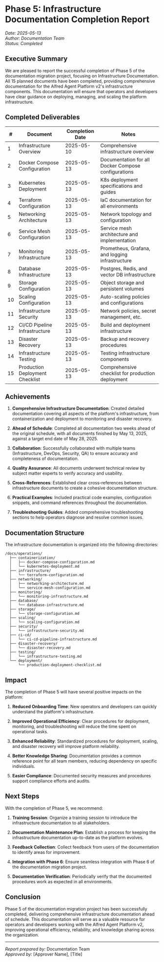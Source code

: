 # Phase 5: Infrastructure Documentation Completion Report

*Date: 2025-05-13*  
*Author: Documentation Team*  
*Status: Completed*

## Executive Summary

We are pleased to report the successful completion of Phase 5 of the documentation migration project, focusing on Infrastructure Documentation. All 15 planned documents have been completed, providing comprehensive documentation for the Alfred Agent Platform v2's infrastructure components. This documentation will ensure that operators and developers have clear guidance on deploying, managing, and scaling the platform infrastructure.

## Completed Deliverables

| # | Document | Completion Date | Notes |
|---|----------|----------------|-------|
| 1 | Infrastructure Overview | 2025-05-10 | Comprehensive infrastructure overview |
| 2 | Docker Compose Configuration | 2025-05-13 | Documentation for all Docker Compose configurations |
| 3 | Kubernetes Deployment | 2025-05-13 | K8s deployment specifications and guides |
| 4 | Terraform Configuration | 2025-05-13 | IaC documentation for all environments |
| 5 | Networking Architecture | 2025-05-13 | Network topology and configuration |
| 6 | Service Mesh Configuration | 2025-05-13 | Service mesh architecture and implementation |
| 7 | Monitoring Infrastructure | 2025-05-13 | Prometheus, Grafana, and logging infrastructure |
| 8 | Database Infrastructure | 2025-05-13 | Postgres, Redis, and vector DB infrastructure |
| 9 | Storage Configuration | 2025-05-13 | Object storage and persistent volumes |
| 10 | Scaling Configuration | 2025-05-13 | Auto-scaling policies and configurations |
| 11 | Infrastructure Security | 2025-05-13 | Network policies, secret management, etc. |
| 12 | CI/CD Pipeline Infrastructure | 2025-05-13 | Build and deployment infrastructure |
| 13 | Disaster Recovery | 2025-05-13 | Backup and recovery procedures |
| 14 | Infrastructure Testing | 2025-05-13 | Testing infrastructure components |
| 15 | Production Deployment Checklist | 2025-05-13 | Comprehensive checklist for production deployment |

## Achievements

1. **Comprehensive Infrastructure Documentation**: Created detailed documentation covering all aspects of the platform's infrastructure, from containerization and deployment to monitoring and disaster recovery.

2. **Ahead of Schedule**: Completed all documentation two weeks ahead of the original schedule, with all documents finished by May 13, 2025, against a target end date of May 28, 2025.

3. **Collaboration**: Successfully collaborated with multiple teams (Infrastructure, DevOps, Security, QA) to ensure accuracy and completeness of documentation.

4. **Quality Assurance**: All documents underwent technical review by subject matter experts to verify accuracy and usability.

5. **Cross-References**: Established clear cross-references between infrastructure documents to create a cohesive documentation structure.

6. **Practical Examples**: Included practical code examples, configuration snippets, and command references throughout the documentation.

7. **Troubleshooting Guides**: Added comprehensive troubleshooting sections to help operators diagnose and resolve common issues.

## Documentation Structure

The infrastructure documentation is organized into the following directories:

```
/docs/operations/
  ├── containerization/
  │   ├── docker-compose-configuration.md
  │   └── kubernetes-deployment.md
  ├── infrastructure/
  │   └── terraform-configuration.md
  ├── networking/
  │   ├── networking-architecture.md
  │   └── service-mesh-configuration.md
  ├── monitoring/
  │   └── monitoring-infrastructure.md
  ├── database/
  │   └── database-infrastructure.md
  ├── storage/
  │   └── storage-configuration.md
  ├── scaling/
  │   └── scaling-configuration.md
  ├── security/
  │   └── infrastructure-security.md
  ├── ci-cd/
  │   └── ci-cd-pipeline-infrastructure.md
  ├── disaster-recovery/
  │   └── disaster-recovery.md
  ├── testing/
  │   └── infrastructure-testing.md
  └── deployment/
      └── production-deployment-checklist.md
```

## Impact

The completion of Phase 5 will have several positive impacts on the platform:

1. **Reduced Onboarding Time**: New operators and developers can quickly understand the platform's infrastructure.

2. **Improved Operational Efficiency**: Clear procedures for deployment, monitoring, and troubleshooting will reduce the time spent on operational tasks.

3. **Enhanced Reliability**: Standardized procedures for deployment, scaling, and disaster recovery will improve platform reliability.

4. **Better Knowledge Sharing**: Documentation provides a common reference point for all team members, reducing dependency on specific individuals.

5. **Easier Compliance**: Documented security measures and procedures support compliance efforts and audits.

## Next Steps

With the completion of Phase 5, we recommend:

1. **Training Session**: Organize a training session to introduce the infrastructure documentation to all stakeholders.

2. **Documentation Maintenance Plan**: Establish a process for keeping the infrastructure documentation up-to-date as the platform evolves.

3. **Feedback Collection**: Collect feedback from users of the documentation to identify areas for improvement.

4. **Integration with Phase 6**: Ensure seamless integration with Phase 6 of the documentation migration project.

5. **Documentation Verification**: Periodically verify that the documented procedures work as expected in all environments.

## Conclusion

Phase 5 of the documentation migration project has been successfully completed, delivering comprehensive infrastructure documentation ahead of schedule. This documentation will serve as a valuable resource for operators and developers working with the Alfred Agent Platform v2, improving operational efficiency, reliability, and knowledge sharing across the organization.

---

*Report prepared by:* Documentation Team  
*Approved by:* [Approver Name], [Title]